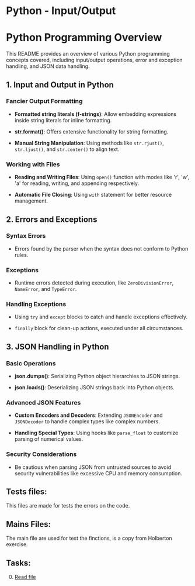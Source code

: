 # Python - Input/Output

# Python Programming Overview

This README provides an overview of various Python programming concepts covered, including input/output operations, error and exception handling, and JSON data handling.

## 1. Input and Output in Python

### Fancier Output Formatting

- **Formatted string literals (f-strings)**: Allow embedding expressions inside string literals for inline formatting.

- **str.format()**: Offers extensive functionality for string formatting.

- **Manual String Manipulation**: Using methods like `str.rjust()`, `str.ljust()`, and `str.center()` to align text.

### Working with Files

- **Reading and Writing Files**: Using `open()` function with modes like 'r', 'w', 'a' for reading, writing, and appending respectively.

- **Automatic File Closing**: Using `with` statement for better resource management.

## 2. Errors and Exceptions

### Syntax Errors

- Errors found by the parser when the syntax does not conform to Python rules.

### Exceptions

- Runtime errors detected during execution, like `ZeroDivisionError`, `NameError`, and `TypeError`.

### Handling Exceptions

- Using `try` and `except` blocks to catch and handle exceptions effectively.

- `finally` block for clean-up actions, executed under all circumstances.

## 3. JSON Handling in Python

### Basic Operations

- **json.dumps()**: Serializing Python object hierarchies to JSON strings.

- **json.loads()**: Deserializing JSON strings back into Python objects.

### Advanced JSON Features

- **Custom Encoders and Decoders**: Extending `JSONEncoder` and `JSONDecoder` to handle complex types like complex numbers.

- **Handling Special Types**: Using hooks like `parse_float` to customize parsing of numerical values.

### Security Considerations

- Be cautious when parsing JSON from untrusted sources to avoid security vulnerabilities like excessive CPU and memory consumption.

## Tests files:
    
 This files are made for tests the errors on the code. 

## Mains Files:

 The main file are used for test the finctions, is a copy from Holberton exercise.

 ## Tasks:

0. [Read file]()